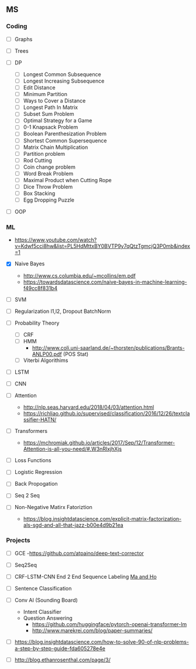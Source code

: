 ## MS 

### Coding
- [ ] Graphs
- [ ] Trees
- [ ] DP
  - [ ] Longest Common Subsequence
  - [ ] Longest Increasing Subsequence
  - [ ] Edit Distance
  - [ ] Minimum Partition
  - [ ] Ways to Cover a Distance
  - [ ] Longest Path In Matrix
  - [ ] Subset Sum Problem
  - [ ] Optimal Strategy for a Game
  - [ ] 0-1 Knapsack Problem
  - [ ] Boolean Parenthesization Problem
  - [ ] Shortest Common Supersequence
  - [ ] Matrix Chain Multiplication
  - [ ] Partition problem
  - [ ] Rod Cutting
  - [ ] Coin change problem
  - [ ] Word Break Problem
  - [ ] Maximal Product when Cutting Rope
  - [ ] Dice Throw Problem
  - [ ] Box Stacking
  - [ ] Egg Dropping Puzzle
- [ ] OOP 
 

### ML
  - https://www.youtube.com/watch?v=Kdwf5cci8hw&list=PL5HdMttxBY0BVTP9y7qQtzTgmcjQ3P0mb&index=1
- [x] Naive Bayes
  - http://www.cs.columbia.edu/~mcollins/em.pdf
  - https://towardsdatascience.com/naive-bayes-in-machine-learning-f49cc8f831b4
- [ ] SVM
- [ ] Regularization l1,l2, Dropout BatchNorm

- [ ] Probability Theory
  - [ ] CRF
  - [ ] HMM
    - http://www.coli.uni-saarland.de/~thorsten/publications/Brants-ANLP00.pdf (POS Stat)
  - [ ] Viterbi Algorithims
- [ ] LSTM
- [ ] CNN
- [ ] Attention 
  - http://nlp.seas.harvard.edu/2018/04/03/attention.html
  - https://richliao.github.io/supervised/classification/2016/12/26/textclassifier-HATN/
- [ ] Transformers
  - https://mchromiak.github.io/articles/2017/Sep/12/Transformer-Attention-is-all-you-need/#.W3nRlxjhXjs
- [ ] Loss Functions
- [ ] Logistic Regression
- [ ] Back Propogation
- [ ] Seq 2 Seq
- [ ] Non-Negative Matirx Fatoriztion
  - https://blog.insightdatascience.com/explicit-matrix-factorization-als-sgd-and-all-that-jazz-b00e4d9b21ea



### Projects
- [ ] GCE
  -https://github.com/atpaino/deep-text-corrector
- [ ] Seq2Seq
- [ ] CRF-LSTM-CNN 
      End 2 End Sequence Labeling [Ma and Ho](https://arxiv.org/pdf/1603.01354.pdf)
- [ ] Sentence Classification 

- [ ] Conv AI (Sounding Board)
  - Intent Classifier
  - Question Answering
    - https://github.com/huggingface/pytorch-openai-transformer-lm
    - http://www.marekrei.com/blog/paper-summaries/
- [ ] https://blog.insightdatascience.com/how-to-solve-90-of-nlp-problems-a-step-by-step-guide-fda605278e4e
- [ ] http://blog.ethanrosenthal.com/page/3/
